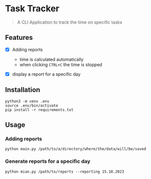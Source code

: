 # Task Tracker

> A CLI Application to track the time on specific tasks

## Features

- [x] Adding reports
  - time is calculated automatically
  - when clicking `CTRL+C` the time is stopped

- [x] display a report for a specific day


## Installation

    python3 -m venv .env
    source .env/bin/activate
    pip install -r requirements.txt

## Usage

### Adding reports

    python main.py /path/to/a/directory/where/the/data/will/be/saved

### Generate reports for a specific day

    python mian.py /path/to/reports --reporting 15.10.2023